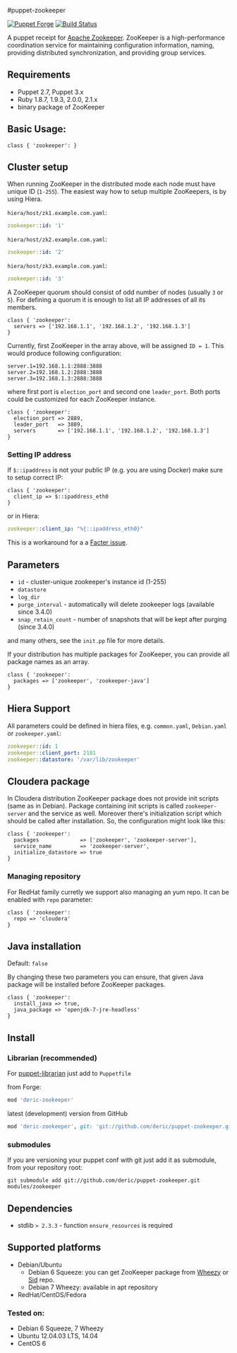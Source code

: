 #puppet-zookeeper

[![Puppet
Forge](http://img.shields.io/puppetforge/v/deric/zookeeper.svg)](https://forge.puppetlabs.com/deric/zookeeper) [![Build Status](https://travis-ci.org/deric/puppet-zookeeper.png?branch=master)](https://travis-ci.org/deric/puppet-zookeeper)

A puppet receipt for [Apache Zookeeper](http://zookeeper.apache.org/). ZooKeeper is a high-performance coordination service for maintaining configuration information, naming, providing distributed synchronization, and providing group services.

## Requirements

  * Puppet 2.7, Puppet 3.x
  * Ruby 1.8.7, 1.9.3, 2.0.0, 2.1.x
  * binary package of ZooKeeper

## Basic Usage:

```puppet
class { 'zookeeper': }
```

## Cluster setup

When running ZooKeeper in the distributed mode each node must have unique ID (`1-255`). The easiest way how to setup multiple ZooKeepers, is by using Hiera.

`hiera/host/zk1.example.com.yaml`:
```yaml
zookeeper::id: '1'
```
`hiera/host/zk2.example.com.yaml`:
```yaml
zookeeper::id: '2'
```
`hiera/host/zk3.example.com.yaml`:
```yaml
zookeeper::id: '3'
```
A ZooKeeper quorum should consist of odd number of nodes (usually `3` or `5`).
For defining a quorum it is enough to list all IP addresses of all its members.

```puppet
class { 'zookeeper':
  servers => ['192.168.1.1', '192.168.1.2', '192.168.1.3']
}
```
Currently, first ZooKeeper in the array above, will be assigned `ID = 1`. This would produce following configuration:
```
server.1=192.168.1.1:2888:3888
server.2=192.168.1.2:2888:3888
server.3=192.168.1.3:2888:3888
```
where first port is `election_port` and second one `leader_port`. Both ports could be customized for each ZooKeeper instance.

```puppet
class { 'zookeeper':
  election_port => 2889,
  leader_port   => 3889,
  servers       => ['192.168.1.1', '192.168.1.2', '192.168.1.3']
}
```

### Setting IP address

If `$::ipaddress` is not your public IP (e.g. you are using Docker) make sure to setup correct IP:

```puppet
class { 'zookeeper':
  client_ip => $::ipaddress_eth0
}
```

or in Hiera:

```yaml
zookeeper::client_ip: "%{::ipaddress_eth0}"
```

This is a workaround for a a [Facter issue](https://tickets.puppetlabs.com/browse/FACT-380).

##  Parameters

   - `id` - cluster-unique zookeeper's instance id (1-255)
   - `datastore`
   - `log_dir`
   - `purge_interval` - automatically will delete zookeeper logs (available since 3.4.0)
   - `snap_retain_count` - number of snapshots that will be kept after purging (since 3.4.0)

and many others, see the `init.pp` file for more details.

If your distribution has multiple packages for ZooKeeper, you can provide all package names
as an array.

```puppet
class { 'zookeeper':
  packages => ['zookeeper', 'zookeeper-java']
}
```

## Hiera Support

All parameters could be defined in hiera files, e.g. `common.yaml`, `Debian.yaml` or `zookeeper.yaml`:

```yaml
zookeeper::id: 1
zookeeper::client_port: 2181
zookeeper::datastore: '/var/lib/zookeeper'
```

## Cloudera package

In Cloudera distribution ZooKeeper package does not provide init scripts (same as in Debian). Package containing init scripts
is called `zookeeper-server` and the service as well. Moreover there's initialization script which should be called after installation.
So, the configuration might look like this:

```puppet
class { 'zookeeper':
  packages             => ['zookeeper', 'zookeeper-server'],
  service_name         => 'zookeeper-server',
  initialize_datastore => true
}
```

### Managing repository

For RedHat family curretly we support also managing an yum repo. It can be enabled with `repo` parameter:

```puppet
class { 'zookeeper':
  repo => 'cloudera'
}
```


## Java installation

Default: `false`

By changing these two parameters you can ensure, that given Java package will be installed before ZooKeeper packages.

```puppet
class { 'zookeeper':
  install_java => true,
  java_package => 'openjdk-7-jre-headless'
}
```

## Install

### Librarian (recommended)

For [puppet-librarian](https://github.com/rodjek/librarian-puppet) just add to `Puppetfile`

from Forge:
```ruby
mod 'deric-zookeeper'
```

latest (development) version from GitHub
```ruby
mod 'deric-zookeeper', git: 'git://github.com/deric/puppet-zookeeper.git'
```

### submodules

If you are versioning your puppet conf with git just add it as submodule, from your repository root:

    git submodule add git://github.com/deric/puppet-zookeeper.git modules/zookeeper

## Dependencies

  * stdlib `> 2.3.3` - function `ensure_resources` is required

## Supported platforms

  * Debian/Ubuntu
    * Debian 6 Squeeze: you can get ZooKeeper package from [Wheezy](http://packages.debian.org/wheezy/zookeeper) or [Sid](http://packages.debian.org/sid/zookeeper) repo.
    * Debian 7 Wheezy: available in apt repository
  * RedHat/CentOS/Fedora

### Tested on:

  * Debian 6 Squeeze, 7 Wheezy
  * Ubuntu 12.04.03 LTS, 14.04
  * CentOS 6

